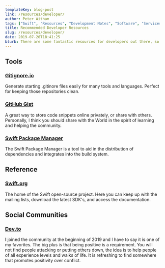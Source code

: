 ```yaml
---
templateKey: blog-post
link: /resources/developer/
author: Peter Witham
tags: ["Swift", "Resources", "Development Notes", "Software", "Services"]
title: Recommended Developer Resources
slug: /resources/developer/
date: 2019-07-20T18:41:25
blurb: There are some fantastic resources for developers out there, so many that it can be impossible to find the really great ones. Here is a list of those that I think are indispensable as a developer.
---
```


## Tools

### [Gitignore.io][1]

Generate starting .gitinore files easily for many tools and languages. Perfect for keeping those repositories clean.

### [GitHub Gist][2]

A great way to store code snippets online privately, or share with others. Personally, I think you should share with the World in the spirit of learning and helping the community.

### [Swift Package Manager][3]

The Swift Package Manager is a tool to aid in the distribution of dependencies and integrates into the build system.

## Reference

### [Swift.org][4]

The home of the Swift open-source project. Here you can keep up with the mailing lists, download the latest SDK's, and access the documentation.

## Social Communities

### [Dev.to][5]

I joined the community at the beginning of 2019 and I have to say it is one of my favorites. The big plus is that being positive is a requirement. You will not find people attacking or putting others down, the idea is to help people of all experience levels and walks of life. It is refreshing to find somewhere that promotes positivity over conflict.

[1]:	https://www.gitignore.io/
[2]:	https://gist.github.com/
[3]:	https://swift.org/package-manager/
[4]:	https://swift.org/
[5]:	https://dev.to